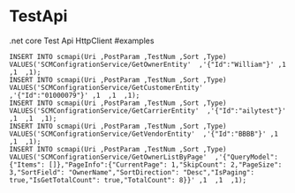 # TestApi
.net core Test Api HttpClient
#examples
 
	INSERT INTO scmapi(Uri ,PostParam ,TestNum ,Sort ,Type) VALUES('SCMConfigrationService/GetOwnerEntity'  ,'{"Id":"William"}' ,1  ,1  ,1);
	INSERT INTO scmapi(Uri ,PostParam ,TestNum ,Sort ,Type) VALUES('SCMConfigrationService/GetCustomerEntity'  ,'{"Id":"01000079"}' ,1  ,1  ,1);
	INSERT INTO scmapi(Uri ,PostParam ,TestNum ,Sort ,Type) VALUES('SCMConfigrationService/GetCarrierEntity'  ,'{"Id":"ailytest"}' ,1  ,1  ,1);
	INSERT INTO scmapi(Uri ,PostParam ,TestNum ,Sort ,Type) VALUES('SCMConfigrationService/GetVendorEntity'  ,'{"Id":"BBBB"}' ,1  ,1  ,1);
	INSERT INTO scmapi(Uri ,PostParam ,TestNum ,Sort ,Type) VALUES('SCMConfigrationService/GetOwnerListByPage'  ,'{"QueryModel":{"Items": []},"PageInfo":{"CurrentPage": 1,"SkipCount": 2,"PageSize": 3,"SortField": "OwnerName","SortDirection": "Desc","IsPaging": true,"IsGetTotalCount": true,"TotalCount": 8}}' ,1  ,1  ,1);

